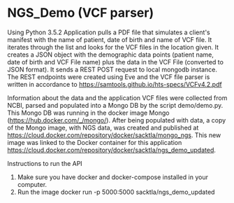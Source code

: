 # NGS_Demo (VCF parser)
Using Python 3.5.2
Application pulls a PDF file that simulates a client's manifest with the name of patient, date of birth and name of VCF file.
It iterates through the list and looks for the VCF files in the location given. It creates a JSON object with the demographic
data points (patient name, date of birth and VCF File name) plus the data in the VCF File (converted to JSON format).
It sends a REST POST request to local mongodb instance.
The REST endpoints were created using Eve and the VCF file parser is written in accordance to
https://samtools.github.io/hts-specs/VCFv4.2.pdf

Information about the data and the application
VCF files were collected from NCBI, parsed and populated into a Mongo DB by the script
demo/demo.py. This Mongo DB was running in the docker image Mongo (https://hub.docker.com/_/mongo/).
After being populated with data, a copy of the Mongo image, with NGS data, was created
and published at https://cloud.docker.com/repository/docker/sacktla/mongo_ngs. This new image was
linked to the Docker container for this application https://cloud.docker.com/repository/docker/sacktla/ngs_demo_updated.

Instructions to run the API
1) Make sure you have docker and docker-compose installed in your computer.
2) Run the image
    docker run -p 5000:5000 sacktla/ngs_demo_updated
